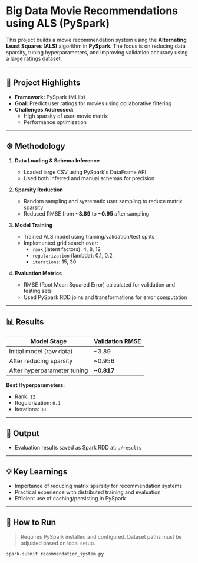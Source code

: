 # Big Data Movie Recommendations using ALS (PySpark)

This project builds a movie recommendation system using the **Alternating Least Squares (ALS)** algorithm in **PySpark**. The focus is on reducing data sparsity, tuning hyperparameters, and improving validation accuracy using a large ratings dataset.

---

## 🧠 Project Highlights

- **Framework:** PySpark (MLlib)
- **Goal:** Predict user ratings for movies using collaborative filtering
- **Challenges Addressed:**
  - High sparsity of user-movie matrix
  - Performance optimization

---

## ⚙️ Methodology

1. **Data Loading & Schema Inference**
   - Loaded large CSV using PySpark's DataFrame API
   - Used both inferred and manual schemas for precision

2. **Sparsity Reduction**
   - Random sampling and systematic user sampling to reduce matrix sparsity
   - Reduced RMSE from **~3.89** to **~0.95** after sampling

3. **Model Training**
   - Trained ALS model using training/validation/test splits
   - Implemented grid search over:
     - `rank` (latent factors): 4, 8, 12  
     - `regularization` (lambda): 0.1, 0.2  
     - `iterations`: 15, 30  

4. **Evaluation Metrics**
   - RMSE (Root Mean Squared Error) calculated for validation and testing sets
   - Used PySpark RDD joins and transformations for error computation

---

## 📊 Results

| Model Stage                         | Validation RMSE |
|-------------------------------------|------------------|
| Initial model (raw data)            | ~3.89            |
| After reducing sparsity             | ~0.956           |
| After hyperparameter tuning         | **~0.817**       |

**Best Hyperparameters:**
- Rank: `12`
- Regularization: `0.1`
- Iterations: `30`

---

## 📂 Output

- Evaluation results saved as Spark RDD at: `./results`

---

## 💡 Key Learnings

- Importance of reducing matrix sparsity for recommendation systems
- Practical experience with distributed training and evaluation
- Efficient use of caching/persisting in PySpark

---

## 🚀 How to Run

> Requires PySpark installed and configured. Dataset paths must be adjusted based on local setup.

```bash
spark-submit recommendation_system.py

